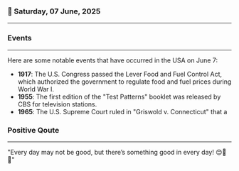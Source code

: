 ### 📅 Saturday, 07 June, 2025
------
### Events
------
Here are some notable events that have occurred in the USA on June 7:

- **1917**: The U.S. Congress passed the Lever Food and Fuel Control Act, which authorized the government to regulate food and fuel prices during World War I.
- **1955**: The first edition of the "Test Patterns" booklet was released by CBS for television stations.
- **1965**: The U.S. Supreme Court ruled in "Griswold v. Connecticut" that a
### Positive Qoute
------
"Every day may not be good, but there’s something good in every day! 😊🌈✨"
